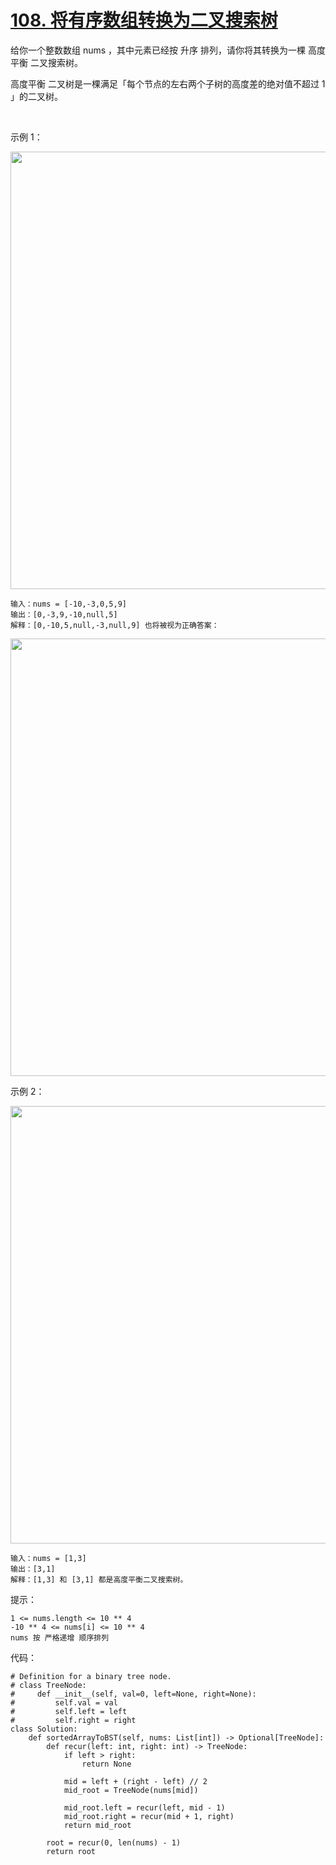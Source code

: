 # [108. 将有序数组转换为二叉搜索树](https://leetcode-cn.com/problems/convert-sorted-array-to-binary-search-tree/)

给你一个整数数组 nums ，其中元素已经按 升序 排列，请你将其转换为一棵 高度平衡 二叉搜索树。

高度平衡 二叉树是一棵满足「每个节点的左右两个子树的高度差的绝对值不超过 1 」的二叉树。

 

示例 1：

<img src="https://assets.leetcode.com/uploads/2021/02/18/btree1.jpg" width="700" />

```
输入：nums = [-10,-3,0,5,9]
输出：[0,-3,9,-10,null,5]
解释：[0,-10,5,null,-3,null,9] 也将被视为正确答案：
```
<img src="https://assets.leetcode.com/uploads/2021/02/18/btree2.jpg" width="700" />

示例 2：

<img src="https://assets.leetcode.com/uploads/2021/02/18/btree.jpg" width="700" />

```
输入：nums = [1,3]
输出：[3,1]
解释：[1,3] 和 [3,1] 都是高度平衡二叉搜索树。
```

提示：
```
1 <= nums.length <= 10 ** 4
-10 ** 4 <= nums[i] <= 10 ** 4
nums 按 严格递增 顺序排列
```

代码：
```python3
# Definition for a binary tree node.
# class TreeNode:
#     def __init__(self, val=0, left=None, right=None):
#         self.val = val
#         self.left = left
#         self.right = right
class Solution:
    def sortedArrayToBST(self, nums: List[int]) -> Optional[TreeNode]:
        def recur(left: int, right: int) -> TreeNode:
            if left > right:
                return None
            
            mid = left + (right - left) // 2
            mid_root = TreeNode(nums[mid])

            mid_root.left = recur(left, mid - 1)
            mid_root.right = recur(mid + 1, right)
            return mid_root

        root = recur(0, len(nums) - 1)
        return root
```